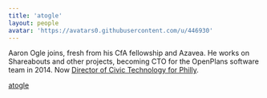 ```yaml
---
title: 'atogle'
layout: people
avatar: 'https://avatars0.githubusercontent.com/u/446930'
---
```


Aaron Ogle joins, fresh from his CfA fellowship and Azavea. He works on Shareabouts and other projects, becoming CTO for the OpenPlans software team in 2014. Now <a href="http://blog.openplans.org/2014/08/next-for-me-better-cities-through-public-service/">Director of Civic Technology for Philly</a>. 

<a href="https://github.com/atogle"><span class="octicon octicon-mark-github"> atogle</span></a>

